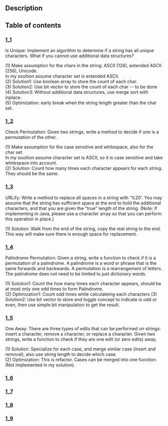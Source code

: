 ## Description
## Table of contents
### [1_1](./1_1)
Is Unique: Implement an algorithm to determine if a string has all unique characters. What if you
cannot use additional data structures?  
  
(1) Make assumption for the chars in the string: ASCII (128), extended ASCII (256), Unicode.  
    In my soultion assume character set is extended ASCII.  
(2) Solution1: Use boolean array to store the count of each char.  
(3) Solution2: Use bit vector to store the count of each char -- to be done  
(4) Solution3: Without additional data structures, use merge sort with inplace.  
(5) Optimization: early break when the string length greater than the char set.
### [1_2](./1_2)
Check Permutation: Given two strings, write a method to decide if one is a permutation of the
other.  
  
(1) Make assumption for the case sensitive and whitespace, also for the char set.  
    In my soultion assume character set is ASCII, so it is case sensitive and take whitespace into account.   
(2) Solution: Count how many times each character appears for each string. They should be the same.  
### [1_3](./1_3)
URLify: Write a method to replace all spaces in a string with '%20'. You may assume that the string
has sufficient space at the end to hold the additional characters, and that you are given the "true"
length of the string. (Note: if implementing in Java, please use a character array so that you can
perform this operation in place.)  

(1) Solution: Walk from the end of the string, copy the real string to the end. This way will make sure there is enough space for replacement.
### [1_4](./1_4)
Palindrome Permutation: Given a string, write a function to check if it is a permutation of
a palindrome. A palindrome is a word or phrase that is the same forwards and backwards. A
permutation is a rearrangement of letters. The palindrome does not need to be limited to just
dictionary words.  

(1) Solution1: Count the how many times each character appears, should be at most only one odd times to form Palindrome.  
(2) Optimization1: Count odd times while calculateing each characters
(3) Solution2: Use bit vector to store and toggle concept to indicate is odd or even, then use simple bit manipulation to get the result.
### [1_5](./1_5)
One Away: There are three types of edits that can be performed on strings: insert a character,
remove a character, or replace a character. Given two strings, write a function to check if they are
one edit (or zero edits) away.  

(1) Solution: Specialize for each case, and merge simliar case (insert and removal), also use string length to decide which case.  
(2) Optimization: This is refactor. Cases can be merged into one function. (Not implemented in my solution).
### [1_6](./1_6)
### [1_7](./1_7)
### [1_8](./1_8)
### [1_9](./1_9)